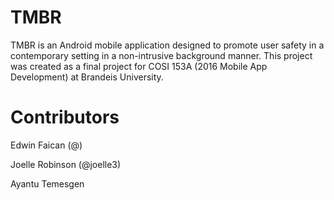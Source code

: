 # TMBR
TMBR is an Android mobile application designed to promote user safety in a contemporary setting in a non-intrusive background manner. This project was created as a final project for COSI 153A (2016 Mobile App Development) at Brandeis University.

# Contributors
Edwin Faican (@)

Joelle Robinson (@joelle3)

Ayantu Temesgen
